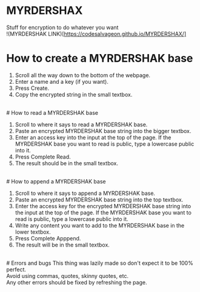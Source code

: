 # MYRDERSHAX
Stuff for encryption to do whatever you want
<br/>
!(MYRDERSHAK LINK)[https://codesalvageon.github.io/MYRDERSHAX/]
# How to create a MYRDERSHAK base
<ol>
  <li>Scroll all the way down to the bottom of the webpage.</li>
  <li>Enter a name and a key (if you want).</li>
  <li>Press Create.</li>
  <li>Copy the encrypted string in the small textbox.</li>
</ol>
<br/>
# How to read a MYRDERSHAK base
<ol>
  <li>Scroll to where it says to read a MYRDERSHAK base.</li>
  <li>Paste an encrypted MYRDERSHAK base string into the bigger textbox.</li>
  <li>Enter an access key into the input at the top of the page. If the MYRDERSHAK base you want to read is public, type a lowercase public into it.</li>
  <li>Press Complete Read.</li>
  <li>The result should be in the small textbox.</li>
</ol>
<br/>
# How to append a MYRDERSHAK base
<ol>
  <li>Scroll to where it says to append a MYRDERSHAK base.</li>
  <li>Paste an encrypted MYRDERSHAK base string into the top textbox.</li>
  <li>Enter the access key for the encrypted MYRDERSHAK base string into the input at the top of the page. If the MYRDERSHAK base you want to read is public, type a lowercase public into it.</li>
  <li>Write any content you want to add to the MYRDERSHAK base in the lower textbox.</li>
  <li>Press Complete Apppend.</li>
  <li>The result will be in the small textbox.</li>
</ol>
<br/>
#  Errors and bugs
This thing was lazily made so don't expect it to be 100% perfect.
<br/>
Avoid using commas, quotes, skinny quotes, etc.
<br/>
Any other errors should be fixed by refreshing the page.
